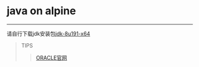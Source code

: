 # java on alpine
---

请自行下载jdk安装包[jdk-8u191-x64](https://download.oracle.com/otn-pub/java/jdk/8u191-b12/2787e4a523244c269598db4e85c51e0c/jdk-8u191-linux-x64.tar.gz?AuthParam=1545809866_6155c11e34f9e8d8908995079e9c08a5)

> TIPS
> > [ORACLE官网](https://www.oracle.com/technetwork/java/javase/downloads/index.html)

